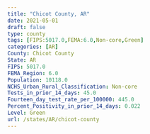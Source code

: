 ```yaml
---
title: "Chicot County, AR"
date: 2021-05-01
draft: false
type: county
tags: [FIPS:5017.0,FEMA:6.0,Non-core,Green]
categories: [AR]
County: Chicot County
State: AR
FIPS: 5017.0
FEMA_Region: 6.0
Population: 10118.0
NCHS_Urban_Rural_Classification: Non-core
Tests_in_prior_14_days: 45.0
Fourteen_day_test_rate_per_100000: 445.0
Percent_Positivity_in_prior_14_days: 0.022
Level: Green
url: /states/AR/chicot-county
---
```



